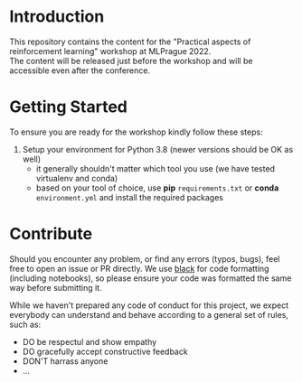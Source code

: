 # Introduction 
This repository contains the content for the "Practical aspects of reinforcement learning" workshop at MLPrague 2022.  
The content will be released just before the workshop and will be accessible even after the conference.


# Getting Started
To ensure you are ready for the workshop kindly follow these steps:
1.	Setup your environment for Python 3.8 (newer versions should be OK as well)
    - it generally shouldn't matter which tool you use (we have tested virtualenv and conda)
    - based on your tool of choice, use **pip** `requirements.txt` or **conda** `environment.yml` and install the required packages

# Contribute
Should you encounter any problem, or find any errors (typos, bugs), feel free to open an issue or PR directly.
We use [black](https://black.readthedocs.io/en/stable/) for code formatting (including notebooks), so please ensure your code was formatted the same way before submitting it.


While we haven't prepared any code of conduct for this project, we expect everybody can understand and behave according to a general set of rules, such as:
- DO be respectul and show empathy
- DO gracefully accept constructive feedback
- DON'T harrass anyone
- ...
